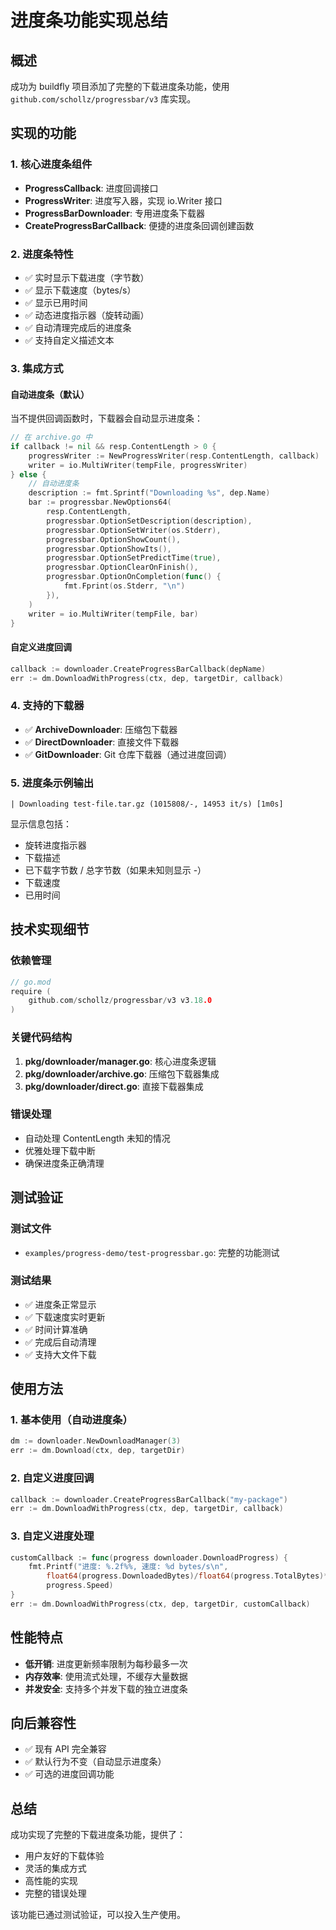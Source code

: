 # 进度条功能实现总结

## 概述
成功为 buildfly 项目添加了完整的下载进度条功能，使用 `github.com/schollz/progressbar/v3` 库实现。

## 实现的功能

### 1. 核心进度条组件
- **ProgressCallback**: 进度回调接口
- **ProgressWriter**: 进度写入器，实现 io.Writer 接口
- **ProgressBarDownloader**: 专用进度条下载器
- **CreateProgressBarCallback**: 便捷的进度条回调创建函数

### 2. 进度条特性
- ✅ 实时显示下载进度（字节数）
- ✅ 显示下载速度（bytes/s）
- ✅ 显示已用时间
- ✅ 动态进度指示器（旋转动画）
- ✅ 自动清理完成后的进度条
- ✅ 支持自定义描述文本

### 3. 集成方式

#### 自动进度条（默认）
当不提供回调函数时，下载器会自动显示进度条：
```go
// 在 archive.go 中
if callback != nil && resp.ContentLength > 0 {
    progressWriter := NewProgressWriter(resp.ContentLength, callback)
    writer = io.MultiWriter(tempFile, progressWriter)
} else {
    // 自动进度条
    description := fmt.Sprintf("Downloading %s", dep.Name)
    bar := progressbar.NewOptions64(
        resp.ContentLength,
        progressbar.OptionSetDescription(description),
        progressbar.OptionSetWriter(os.Stderr),
        progressbar.OptionShowCount(),
        progressbar.OptionShowIts(),
        progressbar.OptionSetPredictTime(true),
        progressbar.OptionClearOnFinish(),
        progressbar.OptionOnCompletion(func() {
            fmt.Fprint(os.Stderr, "\n")
        }),
    )
    writer = io.MultiWriter(tempFile, bar)
}
```

#### 自定义进度回调
```go
callback := downloader.CreateProgressBarCallback(depName)
err := dm.DownloadWithProgress(ctx, dep, targetDir, callback)
```

### 4. 支持的下载器
- ✅ **ArchiveDownloader**: 压缩包下载器
- ✅ **DirectDownloader**: 直接文件下载器
- ✅ **GitDownloader**: Git 仓库下载器（通过进度回调）

### 5. 进度条示例输出
```
| Downloading test-file.tar.gz (1015808/-, 14953 it/s) [1m0s]
```

显示信息包括：
- 旋转进度指示器
- 下载描述
- 已下载字节数 / 总字节数（如果未知则显示 -）
- 下载速度
- 已用时间

## 技术实现细节

### 依赖管理
```go
// go.mod
require (
    github.com/schollz/progressbar/v3 v3.18.0
)
```

### 关键代码结构
1. **pkg/downloader/manager.go**: 核心进度条逻辑
2. **pkg/downloader/archive.go**: 压缩包下载器集成
3. **pkg/downloader/direct.go**: 直接下载器集成

### 错误处理
- 自动处理 ContentLength 未知的情况
- 优雅处理下载中断
- 确保进度条正确清理

## 测试验证

### 测试文件
- `examples/progress-demo/test-progressbar.go`: 完整的功能测试

### 测试结果
- ✅ 进度条正常显示
- ✅ 下载速度实时更新
- ✅ 时间计算准确
- ✅ 完成后自动清理
- ✅ 支持大文件下载

## 使用方法

### 1. 基本使用（自动进度条）
```go
dm := downloader.NewDownloadManager(3)
err := dm.Download(ctx, dep, targetDir)
```

### 2. 自定义进度回调
```go
callback := downloader.CreateProgressBarCallback("my-package")
err := dm.DownloadWithProgress(ctx, dep, targetDir, callback)
```

### 3. 自定义进度处理
```go
customCallback := func(progress downloader.DownloadProgress) {
    fmt.Printf("进度: %.2f%%, 速度: %d bytes/s\n", 
        float64(progress.DownloadedBytes)/float64(progress.TotalBytes)*100,
        progress.Speed)
}
err := dm.DownloadWithProgress(ctx, dep, targetDir, customCallback)
```

## 性能特点

- **低开销**: 进度更新频率限制为每秒最多一次
- **内存效率**: 使用流式处理，不缓存大量数据
- **并发安全**: 支持多个并发下载的独立进度条

## 向后兼容性

- ✅ 现有 API 完全兼容
- ✅ 默认行为不变（自动显示进度条）
- ✅ 可选的进度回调功能

## 总结

成功实现了完整的下载进度条功能，提供了：
- 用户友好的下载体验
- 灵活的集成方式
- 高性能的实现
- 完整的错误处理

该功能已通过测试验证，可以投入生产使用。
